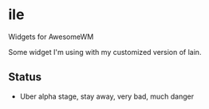 # ile
Widgets for AwesomeWM

Some widget I'm using with my customized version of lain.

Status
------

 - Uber alpha stage, stay away, very bad, much danger
